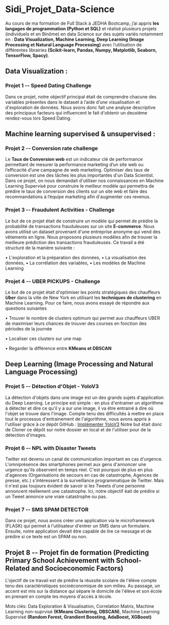 # Sidi_Projet_Data-Science
Au cours de ma formation de Full Stack à JEDHA Bootcamp, j’ai appris **les langages de programmation (Python et SQL)** et réalisé plusieurs projets (individuels et en Binôme) en data Science sur des sujets variés notamment en : **Data Visualization, Machine Learning, Deep Learning (Image Processing et Natural Language Processing)** avec l’utilisation de différentes librairies **(Scikit-learn, Pandas, Numpy, Matplotlib, Seaborn, TensorFlow, Spacy)**. 
## Data Visualization :

### Projet 1 -- Speed Dating Challenge

Dans ce projet, notre objectif principal était de comprendre chacune des variables présentes dans le dataset à l’aide d’une visualisation et d'exploration de données.
Nous avons donc fait une analyse descriptive des principaux facteurs qui influencent le fait d'obtenir un deuxième rendez-vous lors Speed Dating.

## Machine learning supervised & unsupervised :

### Projet 2 -- Conversion rate challenge

Le **Taux de Conversion web** est un indicateur clé de performance permettant de mesurer la performance marketing d’un site web ou l’efficacité d’une campagne de web marketing. 
Optimiser des taux de conversion est une des tâches les plus importantes d'un Data Scientist.
Dans ce projet, on nous demandait d'utiliser nos connaissances en Machine Learning Supervisé pour construire le meilleur modèle qui permettra de prédire le taux de conversion des clients sur un site web et faire des recommandations à l’équipe marketing afin d'augmenter ces revenus.

### Projet 3 -- Fraudulent Activities - Challenge

Le but de ce projet était de construire un modèle qui permet de prédire la probabilité de transactions frauduleuses sur un site **E-commerce**. Nous avons utilisé un dataset provenant d'une entreprise anonyme qui vend des vêtements en ligne. 
Nous proposons plusieurs modèles afin de trouver la meilleure prédiction des transactions frauduleuses. Ce travail a été structuré de la manière suivante :

•	L'exploration et la préparation des données,
•	La visualisation des données,
•	La corrélation des variables,
•	Les modèles de Machine Learning

### Projet 4 -- UBER PICKUPS - Challenge

Le but de ce projet était d'optimiser les points stratégiques des chauffeurs ***Uber*** dans la ville de New York en utilisant les **techniques de clustering** en Machine Learning. Pour ce faire, nous avons essayé de répondre aux questions suivantes

•	Trouver le nombre de clusters optimum qui permet aux chauffeurs UBER de maximiser leurs chances de trouver des courses en fonction des périodes de la journée

•	Localiser ces clusters sur une map

•	Regarder la différence entre **KMeans et DBSCAN**

## Deep Learning (Image Processing and Natural Language Processing)

### Projet 5 -- Détection d'Objet - YoloV3

La détection d'objets dans une image est un des grands sujets d'application du Deep Learning.
Le principe est simple : en plus d'entrainer un algorithme à détecter et dire ce qu'il y a sur une image, il va être entrainé à dire où l'objet se trouve dans l'image.
Compte tenu des difficultés à mettre en place tout le processus d'entrainement de l'algorithme, nous avons appris à l'utiliser grâce à ce dépôt GitHub :
[Implémenter YoloV3](https://github.com/zzh8829/yolov3-tf2)
Notre but était donc de Cloner ce dépôt sur notre dossier en local et de l'utiliser pour de la détection d'images.

### Projet 6 -- NPL with Disaster Tweets

Twitter est devenu un canal de communication important en cas d'urgence. L'omniprésence des smartphones permet aux gens d'annoncer une urgence qu'ils observent en temps réel. C'est pourquoi de plus en plus d'agences (Organisations de secours en cas de catastrophe, Agences de presse, etc.) s'intéressent à la surveillance programmatique de Twitter. Mais il n'est pas toujours évident de savoir si les Tweets d'une personne annoncent réellement une catastrophe. 
Ici, notre objectif éait de prédire si un Tweet annonce une vraie catastrophe ou pas.

### Projet 7 -- SMS SPAM DETECTOR

Dans ce projet, nous avons créer une application via le microframework (FLASK) qui permet à l'utilisateur d'entrer un SMS dans un formulaire. Ensuite, notre application devait être capable de lire ce message et de prédire si ce texte est un SPAM ou non.

## Projet 8 -- Projet fin de formation (Predicting Primary School Achievement with School-Related and Socioeconomic Factors)
L'ojectif de ce travail est de prédire la réussite scolaire de l'élève compte tenu des caractéristiques socioéconomique de son milieu. Au passage, un accent est mis sur la distance qui sépare le domicile de l'élève et son école en prenant en compte les moyens d'accès à lécole. 

Mots clés: Data Exploration & Visualisation, Correlation Matrix, Machine Learning non-suprvisé **(KMeans Clustering, DBSCAN)**, Machine Learning Supervisé **(Random Forest, Grandient Boosting, AdaBoost, XGBoost)** 
